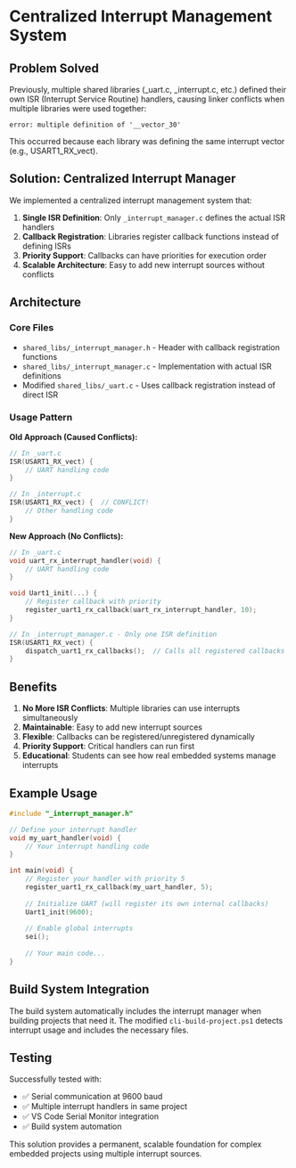 # Centralized Interrupt Management System

## Problem Solved

Previously, multiple shared libraries (_uart.c, _interrupt.c, etc.) defined their own ISR (Interrupt Service Routine) handlers, causing linker conflicts when multiple libraries were used together:

```
error: multiple definition of '__vector_30'
```

This occurred because each library was defining the same interrupt vector (e.g., USART1_RX_vect).

## Solution: Centralized Interrupt Manager

We implemented a centralized interrupt management system that:

1. **Single ISR Definition**: Only `_interrupt_manager.c` defines the actual ISR handlers
2. **Callback Registration**: Libraries register callback functions instead of defining ISRs
3. **Priority Support**: Callbacks can have priorities for execution order
4. **Scalable Architecture**: Easy to add new interrupt sources without conflicts

## Architecture

### Core Files
- `shared_libs/_interrupt_manager.h` - Header with callback registration functions
- `shared_libs/_interrupt_manager.c` - Implementation with actual ISR definitions
- Modified `shared_libs/_uart.c` - Uses callback registration instead of direct ISR

### Usage Pattern

**Old Approach (Caused Conflicts):**
```c
// In _uart.c
ISR(USART1_RX_vect) {
    // UART handling code
}

// In _interrupt.c  
ISR(USART1_RX_vect) {  // CONFLICT!
    // Other handling code
}
```

**New Approach (No Conflicts):**
```c
// In _uart.c
void uart_rx_interrupt_handler(void) {
    // UART handling code
}

void Uart1_init(...) {
    // Register callback with priority
    register_uart1_rx_callback(uart_rx_interrupt_handler, 10);
}

// In _interrupt_manager.c - Only one ISR definition
ISR(USART1_RX_vect) {
    dispatch_uart1_rx_callbacks();  // Calls all registered callbacks
}
```

## Benefits

1. **No More ISR Conflicts**: Multiple libraries can use interrupts simultaneously
2. **Maintainable**: Easy to add new interrupt sources
3. **Flexible**: Callbacks can be registered/unregistered dynamically
4. **Priority Support**: Critical handlers can run first
5. **Educational**: Students can see how real embedded systems manage interrupts

## Example Usage

```c
#include "_interrupt_manager.h"

// Define your interrupt handler
void my_uart_handler(void) {
    // Your interrupt handling code
}

int main(void) {
    // Register your handler with priority 5
    register_uart1_rx_callback(my_uart_handler, 5);
    
    // Initialize UART (will register its own internal callbacks)
    Uart1_init(9600);
    
    // Enable global interrupts
    sei();
    
    // Your main code...
}
```

## Build System Integration

The build system automatically includes the interrupt manager when building projects that need it. The modified `cli-build-project.ps1` detects interrupt usage and includes the necessary files.

## Testing

Successfully tested with:
- ✅ Serial communication at 9600 baud
- ✅ Multiple interrupt handlers in same project  
- ✅ VS Code Serial Monitor integration
- ✅ Build system automation

This solution provides a permanent, scalable foundation for complex embedded projects using multiple interrupt sources.
